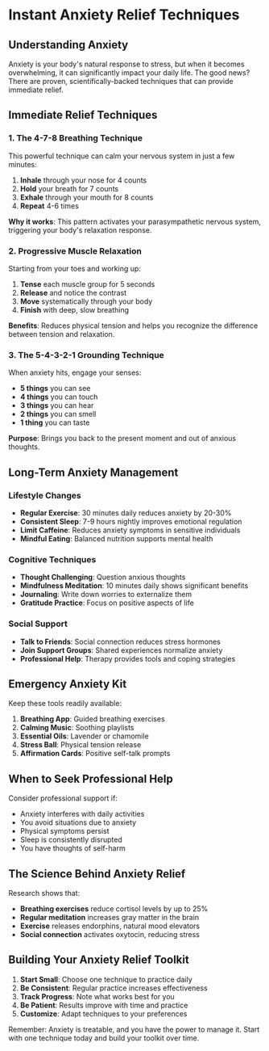 # Instant Anxiety Relief Techniques

## Understanding Anxiety

Anxiety is your body's natural response to stress, but when it becomes overwhelming, it can significantly impact your daily life. The good news? There are proven, scientifically-backed techniques that can provide immediate relief.

## Immediate Relief Techniques

### 1. The 4-7-8 Breathing Technique
This powerful technique can calm your nervous system in just a few minutes:

1. **Inhale** through your nose for 4 counts
2. **Hold** your breath for 7 counts
3. **Exhale** through your mouth for 8 counts
4. **Repeat** 4-6 times

**Why it works**: This pattern activates your parasympathetic nervous system, triggering your body's relaxation response.

### 2. Progressive Muscle Relaxation
Starting from your toes and working up:

1. **Tense** each muscle group for 5 seconds
2. **Release** and notice the contrast
3. **Move** systematically through your body
4. **Finish** with deep, slow breathing

**Benefits**: Reduces physical tension and helps you recognize the difference between tension and relaxation.

### 3. The 5-4-3-2-1 Grounding Technique
When anxiety hits, engage your senses:

- **5 things** you can see
- **4 things** you can touch
- **3 things** you can hear
- **2 things** you can smell
- **1 thing** you can taste

**Purpose**: Brings you back to the present moment and out of anxious thoughts.

## Long-Term Anxiety Management

### Lifestyle Changes
- **Regular Exercise**: 30 minutes daily reduces anxiety by 20-30%
- **Consistent Sleep**: 7-9 hours nightly improves emotional regulation
- **Limit Caffeine**: Reduces anxiety symptoms in sensitive individuals
- **Mindful Eating**: Balanced nutrition supports mental health

### Cognitive Techniques
- **Thought Challenging**: Question anxious thoughts
- **Mindfulness Meditation**: 10 minutes daily shows significant benefits
- **Journaling**: Write down worries to externalize them
- **Gratitude Practice**: Focus on positive aspects of life

### Social Support
- **Talk to Friends**: Social connection reduces stress hormones
- **Join Support Groups**: Shared experiences normalize anxiety
- **Professional Help**: Therapy provides tools and coping strategies

## Emergency Anxiety Kit

Keep these tools readily available:

1. **Breathing App**: Guided breathing exercises
2. **Calming Music**: Soothing playlists
3. **Essential Oils**: Lavender or chamomile
4. **Stress Ball**: Physical tension release
5. **Affirmation Cards**: Positive self-talk prompts

## When to Seek Professional Help

Consider professional support if:
- Anxiety interferes with daily activities
- You avoid situations due to anxiety
- Physical symptoms persist
- Sleep is consistently disrupted
- You have thoughts of self-harm

## The Science Behind Anxiety Relief

Research shows that:
- **Breathing exercises** reduce cortisol levels by up to 25%
- **Regular meditation** increases gray matter in the brain
- **Exercise** releases endorphins, natural mood elevators
- **Social connection** activates oxytocin, reducing stress

## Building Your Anxiety Relief Toolkit

1. **Start Small**: Choose one technique to practice daily
2. **Be Consistent**: Regular practice increases effectiveness
3. **Track Progress**: Note what works best for you
4. **Be Patient**: Results improve with time and practice
5. **Customize**: Adapt techniques to your preferences

Remember: Anxiety is treatable, and you have the power to manage it. Start with one technique today and build your toolkit over time.
